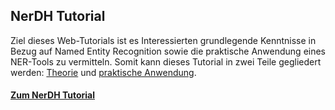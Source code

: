 ## **NerDH Tutorial** 

Ziel dieses Web-Tutorials ist es Interessierten grundlegende Kenntnisse in Bezug auf Named Entity Recognition sowie die praktische Anwendung eines NER-Tools zu vermitteln. Somit kann dieses Tutorial in zwei Teile gegliedert werden: [Theorie](https://easyh.github.io/NerDH/#1-was-ist-named-entity-recognition-ner) und [praktische Anwendung](https://easyh.github.io/NerDH/tut/).


#### **[Zum NerDH Tutorial](https://easyh.github.io/NerDH/)**
